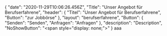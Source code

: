 {
"date": "2020-11-29T10:06:26.456Z",
  "Title": "Unser Angebot für Berufserfahrene",
  "header": {
    "Titel": "Unser Angebot für Berufserfahrene",
    "Button": "zur Jobbörse"
  },
  "layout": "berufserfahrene",
  "Button": {
    "Senden": "Senden",
    "Anfragen": "Anfragen"
  },
  "description": "Description",
  "NoShowButton": "<span style=\"display: none;\">"
}
aaa